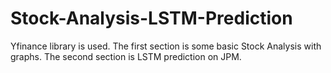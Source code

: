 # Stock-Analysis-LSTM-Prediction
Yfinance library is used. The first section is some basic Stock Analysis with graphs. The second section is LSTM prediction on JPM.
